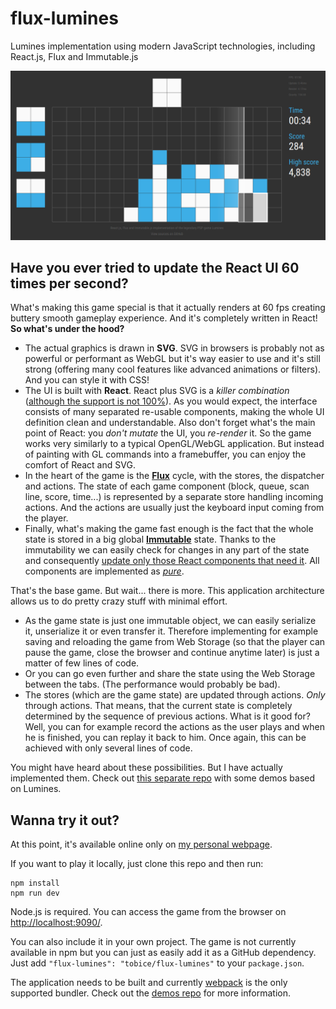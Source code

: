 # flux-lumines

Lumines implementation using modern JavaScript technologies, including React.js, Flux and 
Immutable.js

[![Screenshot](./doc/screenshot.png)](./doc/screenshot.png)

## Have you ever tried to update the React UI 60 times per second?

What's making this game special is that it actually renders at 60 fps creating buttery smooth 
gameplay experience. And it's completely written in React! **So what's under the hood?**

* The actual graphics is drawn in **SVG**. SVG in browsers is probably not as powerful or 
performant as WebGL but it's way easier to use and it's still strong (offering many cool features 
like advanced animations or filters). And you can style it with CSS!
* The UI is built with **React**. React plus SVG is a *killer combination* 
([although the support is not 100%](https://facebook.github.io/react/docs/tags-and-attributes.html#svg-elements)). 
As you would expect, the interface consists of many separated re-usable components, 
making the whole UI definition clean and understandable. Also don't forget what's the main point 
of React: you *don't mutate* the UI, you *re-render* it. So the game works very similarly to 
a typical OpenGL/WebGL application. But instead of painting with GL commands into a framebuffer, 
you can enjoy the comfort of React and SVG.
* In the heart of the game is the [**Flux**](https://facebook.github.io/flux/) cycle, with the 
stores, the dispatcher and actions. The 
state of each game component (block, queue, scan line, score, time...) is represented by a 
separate store handling incoming actions. And the actions are usually just the keyboard input 
coming from the player.
* Finally, what's making the game fast enough is the fact that the whole state is stored in 
a big global [**Immutable**](https://facebook.github.io/immutable-js/) state. Thanks to the 
immutability we can easily check for changes in any part of the state and consequently 
[update only those React components that need it](https://facebook.github.io/react/docs/advanced-performance.html).
All components are implemented as [*pure*](https://facebook.github.io/react/docs/pure-render-mixin.html).

That's the base game. But wait... there is more. This application architecture allows us to do 
pretty crazy stuff with  minimal effort.

* As the game state is just one immutable object, we can easily serialize it, unserialize it or 
even transfer it. Therefore implementing for example saving and reloading the game from Web 
Storage (so that the player can pause the game, close the browser and continue anytime later) is 
just a matter of few lines of code.
* Or you can go even further and share the state using the Web Storage between the tabs. (The 
performance would probably be bad).
* The stores (which are the game state) are updated through actions. *Only* through actions. That 
means, that the current state is completely determined by the sequence of previous actions.
What is it good for? Well, you can for example record the actions as the user plays and when he is 
finished, you can replay it back to him. Once again, this can be achieved with only several 
lines of code.

You might have heard about these possibilities. But I have actually implemented them. Check out 
[this separate repo](https://github.com/tobice/flux-lumines-demos) with some demos based on 
Lumines.

## Wanna try it out?

At this point, it's available online only on [my personal webpage](http://tobice.cz).

If you want to play it locally, just clone this repo and then run:

```
npm install
npm run dev
```

Node.js is required. You can access the game from the browser on 
[http://localhost:9090/](http://localhost:9090/).

You can also include it in your own project. The game is not currently available in npm but you 
can just as easily add it as a GitHub dependency. Just add 
`"flux-lumines": "tobice/flux-lumines"` to your `package.json`.

The application needs to be built and currently [webpack](http://webpack.github.io/) is the only 
supported bundler. Check out the [demos repo](http://webpack.github.io/) for more information.

